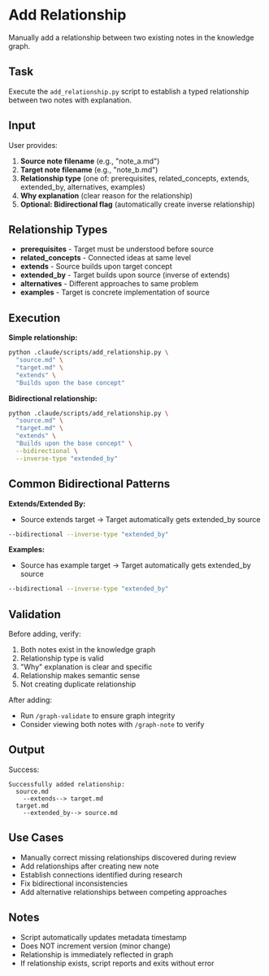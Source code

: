 # Add Relationship

Manually add a relationship between two existing notes in the knowledge graph.

## Task

Execute the `add_relationship.py` script to establish a typed relationship between two notes with explanation.

## Input

User provides:
1. **Source note filename** (e.g., "note_a.md")
2. **Target note filename** (e.g., "note_b.md")
3. **Relationship type** (one of: prerequisites, related_concepts, extends, extended_by, alternatives, examples)
4. **Why explanation** (clear reason for the relationship)
5. **Optional: Bidirectional flag** (automatically create inverse relationship)

## Relationship Types

- **prerequisites** - Target must be understood before source
- **related_concepts** - Connected ideas at same level
- **extends** - Source builds upon target concept
- **extended_by** - Target builds upon source (inverse of extends)
- **alternatives** - Different approaches to same problem
- **examples** - Target is concrete implementation of source

## Execution

**Simple relationship:**
```bash
python .claude/scripts/add_relationship.py \
  "source.md" \
  "target.md" \
  "extends" \
  "Builds upon the base concept"
```

**Bidirectional relationship:**
```bash
python .claude/scripts/add_relationship.py \
  "source.md" \
  "target.md" \
  "extends" \
  "Builds upon the base concept" \
  --bidirectional \
  --inverse-type "extended_by"
```

## Common Bidirectional Patterns

**Extends/Extended By:**
- Source extends target → Target automatically gets extended_by source
```bash
--bidirectional --inverse-type "extended_by"
```

**Examples:**
- Source has example target → Target automatically gets extended_by source
```bash
--bidirectional --inverse-type "extended_by"
```

## Validation

Before adding, verify:
1. Both notes exist in the knowledge graph
2. Relationship type is valid
3. "Why" explanation is clear and specific
4. Relationship makes semantic sense
5. Not creating duplicate relationship

After adding:
- Run `/graph-validate` to ensure graph integrity
- Consider viewing both notes with `/graph-note` to verify

## Output

Success:
```
Successfully added relationship:
  source.md
    --extends--> target.md
  target.md
    --extended_by--> source.md
```

## Use Cases

- Manually correct missing relationships discovered during review
- Add relationships after creating new note
- Establish connections identified during research
- Fix bidirectional inconsistencies
- Add alternative relationships between competing approaches

## Notes

- Script automatically updates metadata timestamp
- Does NOT increment version (minor change)
- Relationship is immediately reflected in graph
- If relationship exists, script reports and exits without error

